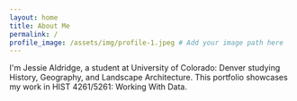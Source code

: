 ```yaml
---
layout: home
title: About Me
permalink: /
profile_image: /assets/img/profile-1.jpeg # Add your image path here
---
```


I'm Jessie Aldridge, a student at University of Colorado: Denver studying History, Geography, and Landscape Architecture. This portfolio showcases my work in HIST 4261/5261: Working With Data.

